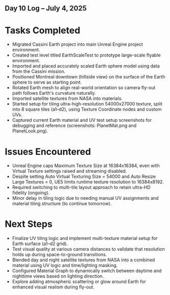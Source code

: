 ## Day 10 Log – July 4, 2025

# Tasks Completed
- Migrated Cassini Earth project into main Unreal Engine project environment.
- Created test level titled EarthScaleTest to prototype large-scale flyable environment.
- Imported and placed accurately scaled Earth sphere model using data from the Cassini mission.
- Positioned Montreal downtown (hillside view) on the surface of the Earth sphere to serve as starting point.
- Rotated Earth mesh to align real-world orientation so camera fly-out path follows Earth's curvature naturally.
- Imported satellite textures from NASA into materials.
- Started setup for tiling ultra-high-resolution 54000x27000 texture, split into 8 square tiles (a1–d2), using Texture Coordinate nodes and custom UVs.
- Captured current Earth material and UV test setup screenshots for debugging and reference (screenshots: PlanetMat.png and PlanetLook.png).

# Issues Encountered
- Unreal Engine caps Maximum Texture Size at 16384x16384, even with Virtual Texture settings raised and streaming disabled.
- Despite setting Auto Virtual Texturing Size = 54000 and Auto Resize Large Textures = 0, UE5 limits runtime texture resolution to 16384x8192.
- Required switching to multi-tile layout approach to retain ultra-HD fidelity (ongoing).
- Minor delay in tiling logic due to needing manual UV assignments and material tiling structure (to continue tomorrow).

# Next Steps
- Finalize UV tiling logic and implement multi-texture material setup for Earth surface (a1–d2 grid).
- Test visual quality at various camera distances to validate that resolution holds up during space-to-ground transitions.
- Blended day and night satellite textures from NASA into a combined material using UV logic and time/lighting masking.
- Configured Material Graph to dynamically switch between daytime and nighttime views based on lighting direction.
- Explore adding atmospheric scattering or glow around Earth for enhanced visual realism during fly-out.
